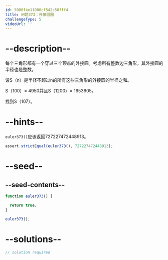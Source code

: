 ```yaml
---
id: 5900f4e11000cf542c50fff4
title: 问题373：外接圆圈
challengeType: 5
videoUrl: ''
---
```


# --description--

每个三角形都有一个穿过三个顶点的外接圆。考虑所有整数边三角形，其外接圆的半径也是整数。

设S（n）是半径不超过n的所有这些三角形的外接圆的半径之和。

S（100）= 4950并且S（1200）= 1653605。

找到S（107）。

# --hints--

`euler373()`应该返回727227472448913。

```js
assert.strictEqual(euler373(), 727227472448913);
```

# --seed--

## --seed-contents--

```js
function euler373() {

  return true;
}

euler373();
```

# --solutions--

```js
// solution required
```
